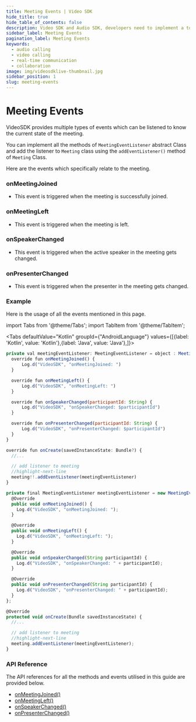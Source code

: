 ```yaml
---
title: Meeting Events | Video SDK
hide_title: true
hide_table_of_contents: false
description: Video SDK and Audio SDK, developers need to implement a token server. This requires efforts on both the front-end and backend.
sidebar_label: Meeting Events
pagination_label: Meeting Events
keywords:
  - audio calling
  - video calling
  - real-time communication
  - collaboration
image: img/videosdklive-thumbnail.jpg
sidebar_position: 1
slug: meeting-events
---
```


# Meeting Events

VideoSDK provides multiple types of events which can be listened to know the current state of the meeting.

You can implement all the methods of `MeetingEventListener` abstract Class and add the listener to `Meeting` class using the `addEventListener()` method of `Meeting` Class.

Here are the events which specifically relate to the meeting.

### onMeetingJoined

- This event is triggered when the meeting is successfully joined.

### onMeetingLeft

- This event is triggered when the meeting is left.

### onSpeakerChanged

- This event is triggered when the active speaker in the meeting gets changed.

### onPresenterChanged

- This event is triggered when the presenter in the meeting gets changed.

### Example

Here is the usage of all the events mentioned in this page.

import Tabs from '@theme/Tabs';
import TabItem from '@theme/TabItem';

<Tabs
defaultValue="Kotlin"
groupId={"AndroidLanguage"}
values={[{label: 'Kotlin', value: 'Kotlin'},{label: 'Java', value: 'Java'},]}>

<TabItem value="Kotlin">

```js
private val meetingEventListener: MeetingEventListener = object : MeetingEventListener() {
  override fun onMeetingJoined() {
      Log.d("VideoSDK", "onMeetingJoined: ")
  }

  override fun onMeetingLeft() {
      Log.d("VideoSDK", "onMeetingLeft: ")
  }

  override fun onSpeakerChanged(participantId: String) {
      Log.d("VideoSDK", "onSpeakerChanged: $participantId")
  }

  override fun onPresenterChanged(participantId: String) {
      Log.d("VideoSDK", "onPresenterChanged: $participantId")
  }
}

override fun onCreate(savedInstanceState: Bundle?) {
  //...

  // add listener to meeting
  //highlight-next-line
  meeting!!.addEventListener(meetingEventListener)
}
```

</TabItem>

<TabItem value="Java">

```js
private final MeetingEventListener meetingEventListener = new MeetingEventListener() {
  @Override
  public void onMeetingJoined() {
    Log.d("VideoSDK", "onMeetingJoined: ");
  }

  @Override
  public void onMeetingLeft() {
    Log.d("VideoSDK", "onMeetingLeft: ");
  }

  @Override
  public void onSpeakerChanged(String participantId) {
    Log.d("VideoSDK", "onSpeakerChanged: " + participantId);
  }

  @Override
  public void onPresenterChanged(String participantId) {
    Log.d("VideoSDK", "onPresenterChanged: " + participantId);
  }
};

@Override
protected void onCreate(Bundle savedInstanceState) {
  //...

  // add listener to meeting
  //highlight-next-line
  meeting.addEventListener(meetingEventListener);
}
```

</TabItem>

</Tabs>

### API Reference

The API references for all the methods and events utilised in this guide are provided below.

- [onMeetingJoined()](/android/api/sdk-reference/meeting-class/meeting-event-listener-class#onmeetingjoined)
- [onMeetingLeft()](/android/api/sdk-reference/meeting-class/meeting-event-listener-class#onmeetingleft)
- [onSpeakerChanged()](/android/api/sdk-reference/meeting-class/meeting-event-listener-class#onspeakerchanged)
- [onPresenterChanged()](/android/api/sdk-reference/meeting-class/meeting-event-listener-class#onpresenterchanged)
